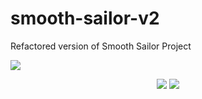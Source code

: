 # smooth-sailor-v2

Refactored version of Smooth Sailor Project


<img src="https://raw.githubusercontent.com/boogiedev/smooth-sailor-v2/main/src/media/photos/videos/gif/ss_site_lowres.gif"> </img>

<p align="center">
  <img src="https://img.shields.io/badge/Status-In%20Prog-yellow?style=flat-square"></img>
  <img src="https://img.shields.io/github/repo-size/boogiedev/smooth-sailor-v2?style=flat-square"></img>
</p>

